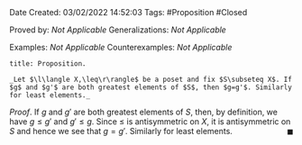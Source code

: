 <br />
<br />

Date Created: 03/02/2022 14:52:03
Tags: #Proposition #Closed 

Proved by: _Not Applicable_
Generalizations: _Not Applicable_

Examples: _Not Applicable_
Counterexamples: _Not Applicable_

``` ad-Proposition
title: Proposition.

_Let $\l\langle X,\leq\r\rangle$ be a poset and fix $S\subseteq X$. If $g$ and $g'$ are both greatest elements of $S$, then $g=g'$. Similarly for least elements._

```

_Proof_. If $g$ and $g'$ are both greatest elements of $S$, then, by definition, we have $g\leq g'$ and $g'\leq g$. Since $\leq$ is antisymmetric on $X$, it is antisymmetric on $S$ and hence we see that $g=g'$. Similarly for least elements.<span style="float:right;">$\blacksquare$</span>
